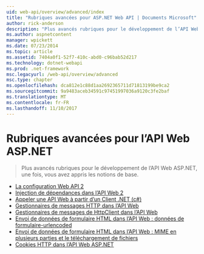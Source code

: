 ```yaml
---
uid: web-api/overview/advanced/index
title: "Rubriques avancées pour ASP.NET Web API | Documents Microsoft"
author: rick-anderson
description: "Plus avancés rubriques pour le développement de l’API Web ASP.NET, une fois, vous avez appris les notions de base."
ms.author: aspnetcontent
manager: wpickett
ms.date: 07/23/2014
ms.topic: article
ms.assetid: 7404a0f1-52f7-410c-abd0-c96bab52d217
ms.technology: dotnet-webapi
ms.prod: .net-framework
msc.legacyurl: /web-api/overview/advanced
msc.type: chapter
ms.openlocfilehash: dca812e1c88d1aa2692365711d71813199be9ca2
ms.sourcegitcommit: 9a9483aceb34591c97451997036a9120c3fe2baf
ms.translationtype: MT
ms.contentlocale: fr-FR
ms.lasthandoff: 11/10/2017
---
```

<a name="advanced-topics-for-aspnet-web-api"></a>Rubriques avancées pour l’API Web ASP.NET
====================
> Plus avancés rubriques pour le développement de l’API Web ASP.NET, une fois, vous avez appris les notions de base.


- [La configuration Web API 2](configuring-aspnet-web-api.md)
- [Injection de dépendances dans l’API Web 2](dependency-injection.md)
- [Appeler une API Web à partir d’un Client .NET (c#)](calling-a-web-api-from-a-net-client.md)
- [Gestionnaires de messages HTTP dans l’API Web](http-message-handlers.md)
- [Gestionnaires de messages de HttpClient dans l’API Web](httpclient-message-handlers.md)
- [Envoi de données de formulaire HTML dans l’API Web : données de formulaire-urlencoded](sending-html-form-data-part-1.md)
- [Envoi de données de formulaire HTML dans l’API Web : MIME en plusieurs parties et le téléchargement de fichiers](sending-html-form-data-part-2.md)
- [Cookies HTTP dans l’API Web ASP.NET](http-cookies.md)
